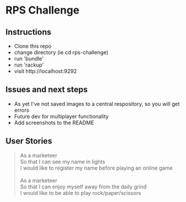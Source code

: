 # RPS Challenge

## Instructions

* Clone this repo
* change directory (ie cd rps-challenge)
* run 'bundle'
* run 'rackup'
* visit http://localhost:9292

## Issues and next steps

* As yet I've not saved images to a central respository, so you will get errors
* Future dev for multiplayer functionality
* Add screenshots to the README

## User Stories

> As a marketeer\
> So that I can see my name in lights\
> I would like to register my name before playing an online game\
> \
> As a marketeer\
> So that I can enjoy myself away from the daily grind\
> I would like to be able to play rock/paper/scissors